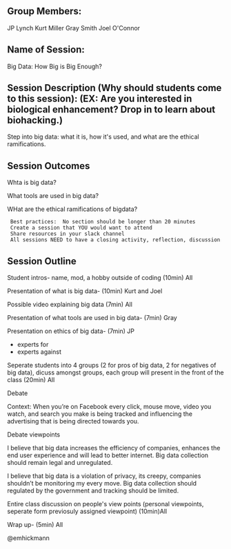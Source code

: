## Group Members:
JP Lynch
Kurt Miller
Gray Smith
Joel O'Connor

## Name of Session: 
Big Data: How Big is Big Enough?

## Session Description (Why should students come to this session): (EX: Are you interested in biological enhancement? Drop in to learn about biohacking.)
Step into big data: what it is, how it's used, and what are the ethical ramifications.

## Session Outcomes 
Whta is big data?

What tools are used in big data?

WHat are the ethical ramifications of bigdata?

     Best practices:  No section should be longer than 20 minutes
     Create a session that YOU would want to attend
     Share resources in your slack channel
     All sessions NEED to have a closing activity, reflection, discussion
## Session Outline 
Student intros- name, mod, a hobby outside of coding (10min) All  

Presentation of what is big data- (10min) Kurt and Joel 

Possible video explaining big data (7min) All

Presentation of what tools are used in big data- (7min) Gray

Presentation on ethics of big data- (7min) JP
 * experts for
 * experts against

Seperate students into 4 groups (2 for pros of big data, 2 for negatives of big data), dicuss amongst groups, each group will present in the front of the class (20min) All

Debate  

Context: When you’re on Facebook every click, mouse move, video you watch, and search you make is being tracked and influencing the advertising that is being directed towards you.  

Debate viewpoints  

I believe that big data increases the efficiency of companies, enhances the end user experience and will lead to better internet. Big data collection should remain legal and unregulated.  

I believe that big data is a violation of privacy, its creepy, companies shouldn’t be monitoring my every move. Big data collection should regulated by the government and tracking should be limited.

Entire class discussion on people's view points (personal viewpoints, seperate form previosuly assigned viewpoint) (10min)All

Wrap up- (5min) All

@emhickmann
